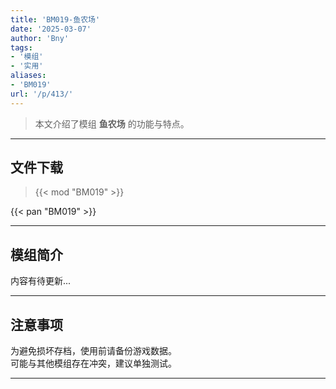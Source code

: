 ```yaml
---
title: 'BM019-鱼农场'
date: '2025-03-07'
author: 'Bny'
tags:
- '模组'
- '实用'
aliases:
- 'BM019'
url: '/p/413/'
---
```


> 本文介绍了模组 **鱼农场** 的功能与特点。

---

## 文件下载  

> {{< mod "BM019" >}}  

{{< pan "BM019" >}}  

---

## 模组简介

>  
内容有待更新...  

---

## 注意事项

>  
为避免损坏存档，使用前请备份游戏数据。  
可能与其他模组存在冲突，建议单独测试。  

---

